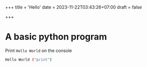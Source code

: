 +++
title = 'Hello'
date = 2023-11-22T03:43:26+07:00
draft = false


+++


# A basic python program

Print `Hello World` on the console


```bash
Hello World ("print")
```



